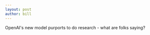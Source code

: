 ```yaml
---
layout: post
author: bill
---
```

OpenAI's new model purports to do research - what are folks saying?